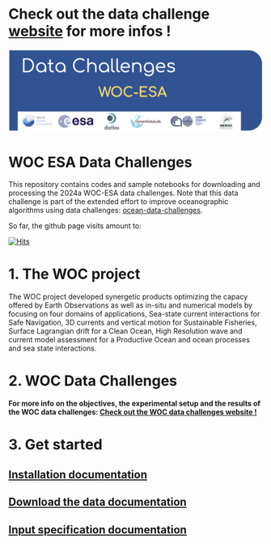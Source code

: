 
  # Check out the data challenge [website](https://2024-dc-woc-esa.readthedocs.io) for more infos !

<p align="center">
  <img src="figures/dc_2024a_WOC-ESA_banner.jpg" alt="Alt Text" width="900"/>
</p>

# WOC ESA Data Challenges

This repository contains codes and sample notebooks for downloading and processing the 2024a WOC-ESA data challenges.
Note that this data challenge is part of the extended effort to improve oceanographic algorithms using data challenges: [ocean-data-challenges](https://ocean-data-challenges.github.io/index.html).

So far, the github page visits amount to: 

[![Hits](https://hits.seeyoufarm.com/api/count/incr/badge.svg?url=https%3A%2F%2Fgithub.com%2Focean-data-challenges%2F2024_DC_WOC-ESA&count_bg=%2379C83D&title_bg=%23555555&icon=&icon_color=%23E7E7E7&title=PAGE+VIEWS&edge_flat=false)](https://github.com/ocean-data-challenges/2024_DC_WOC-ESA)



# 1. The WOC project 

The WOC project developed synergetic products optimizing the capacy offered by Earth Observations as well as in-situ and numerical models by focusing on four domains of applications, Sea-state current interactions for Safe Navigation, 3D currents and vertical motion for Sustainable Fisheries, Surface Lagrangian drift for a Clean Ocean, High Resolution wave and current model assessment for a Productive Ocean and ocean processes and sea state interactions.

# 2. WOC Data Challenges
 

**For more info on the objectives, the experimental setup and the results of the WOC data challenges: [Check out the WOC data challenges website !](https://2024-dc-woc-esa.readthedocs.io)**

  
 
# 3. Get started
 

## [Installation documentation](https://2024-dc-woc-esa.readthedocs.io/en/latest/1_getstarted/getstarted_install.html)



## [Download the data documentation](https://2024-dc-woc-esa.readthedocs.io/en/latest/1_getstarted/getstarted_data.html)


## [Input specification documentation](https://2024-dc-woc-esa.readthedocs.io/en/latest/1_getstarted/getstarted_eval.html)
  
  
 

